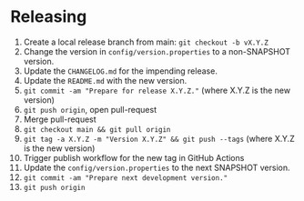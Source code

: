 # Releasing

1. Create a local release branch from main: `git checkout -b vX.Y.Z`
2. Change the version in `config/version.properties` to a non-SNAPSHOT version.
3. Update the `CHANGELOG.md` for the impending release.
4. Update the `README.md` with the new version.
5. `git commit -am "Prepare for release X.Y.Z."` (where X.Y.Z is the new version)
6. `git push origin`, open pull-request
7. Merge pull-request 
8. `git checkout main && git pull origin`
9. `git tag -a X.Y.Z -m "Version X.Y.Z" && git push --tags` (where X.Y.Z is the new version)
10. Trigger publish workflow for the new tag in GitHub Actions
11. Update the `config/version.properties` to the next SNAPSHOT version.
12. `git commit -am "Prepare next development version."`
13. `git push origin`
